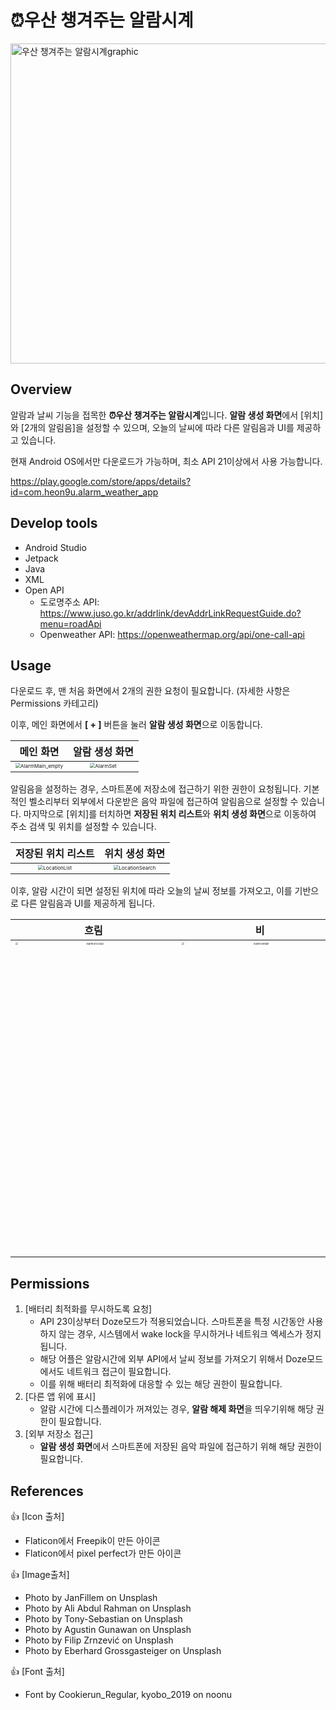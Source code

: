 # ⏰우산 챙겨주는 알람시계



<img width="512" alt="우산 챙겨주는 알람시계graphic" src="https://user-images.githubusercontent.com/44271206/125262550-3cf2fe00-e33d-11eb-824c-f9bbd8592913.png" style="zoom:;">





## Overview

 알람과 날씨 기능을 접목한 **⏰우산 챙겨주는 알람시계**입니다.
**알람 생성 화면**에서 [위치]와 [2개의 알림음]을 설정할 수 있으며, 오늘의 날씨에 따라 다른 알림음과 UI를 제공하고 있습니다.

 현재 Android OS에서만 다운로드가 가능하며, 최소 API 21이상에서 사용 가능합니다.

https://play.google.com/store/apps/details?id=com.heon9u.alarm_weather_app





## Develop tools

- Android Studio
- Jetpack
- Java
- XML
- Open API
  - 도로명주소 API: https://www.juso.go.kr/addrlink/devAddrLinkRequestGuide.do?menu=roadApi
  - Openweather API: https://openweathermap.org/api/one-call-api





## Usage

 다운로드 후, 맨 처음 화면에서 2개의 권한 요청이 필요합니다. (자세한 사항은 Permissions 카테고리)

이후, 메인 화면에서 **[ + ]** 버튼을 눌러 **알람 생성 화면**으로 이동합니다.





|                          메인 화면                           |                        알람 생성 화면                        |
| :----------------------------------------------------------: | :----------------------------------------------------------: |
| <img src="https://user-images.githubusercontent.com/44271206/125262633-4e3c0a80-e33d-11eb-836e-45e448b26f48.png" alt="AlarmMain_empty" style="zoom:50%;"/> | <img src="https://user-images.githubusercontent.com/44271206/125262692-58f69f80-e33d-11eb-99e7-305300252196.png" alt="AlarmSet" style="zoom:50%;" /> |





 알림음을 설정하는 경우, 스마트폰에 저장소에 접근하기 위한 권한이 요청됩니다. 기본적인 벨소리부터 외부에서 다운받은 음악 파일에 접근하여 알림음으로 설정할 수 있습니다. 마지막으로 [위치]를 터치하면 **저장된 위치 리스트**와 **위치 생성 화면**으로 이동하여 주소 검색 및 위치를 설정할 수 있습니다.



|                      저장된 위치 리스트                      |                        위치 생성 화면                        |
| :----------------------------------------------------------: | :----------------------------------------------------------: |
| <img src="https://user-images.githubusercontent.com/44271206/125262777-6ad84280-e33d-11eb-8dee-07d517a8f628.png" alt="LocationList" style="zoom:50%;" /> | <img src="https://user-images.githubusercontent.com/44271206/125262784-6ca20600-e33d-11eb-92a5-edeeb4d87b38.png" alt="LocationSearch" style="zoom:50%;" /> |







이후, 알람 시간이 되면 설정된 위치에 따라 오늘의 날씨 정보를 가져오고, 이를 기반으로 다른 알림음과 UI를 제공하게 됩니다.



|                             흐림                             |                              비                              |
| :----------------------------------------------------------: | :----------------------------------------------------------: |
| <img src="https://user-images.githubusercontent.com/44271206/125262868-7f1c3f80-e33d-11eb-9d83-999f7d94c165.jpg" alt="AlarmOnCloud" style="zoom: 25%;" width="1000" height="2000" /> | <img src="https://user-images.githubusercontent.com/44271206/125263143-bd196380-e33d-11eb-89e8-78d889ca1199.jpg" alt="AlarmOnRain" style="zoom:25%;" width="1000" height="2000" /> |





## Permissions

1. [배터리 최적화를 무시하도록 요청]
   - API 23이상부터 Doze모드가 적용되었습니다. 스마트폰을 특정 시간동안 사용하지 않는 경우, 시스템에서 wake lock을 무시하거나 네트워크 엑세스가 정지됩니다.
   - 해당 어플은 알람시간에 외부 API에서 날씨 정보를 가져오기 위해서 Doze모드에서도 네트워크 접근이 필요합니다.
   - 이를 위해 배터리 최적화에 대응할 수 있는 해당 권한이 필요합니다.
2. [다른 앱 위에 표시]
   - 알람 시간에 디스플레이가 꺼져있는 경우, **알람 해제 화면**을 띄우기위해 해당 권한이 필요합니다.
3. [외부 저장소 접근]
   - **알람 생성 화면**에서 스마트폰에 저장된 음악 파일에 접근하기 위해 해당 권한이 필요합니다.





## References

👍 [Icon 출처]

- Flaticon에서 Freepik이 만든 아이콘
- Flaticon에서 pixel perfect가 만든 아이콘



👍 [Image출처]

- Photo by JanFillem on Unsplash
- Photo by Ali Abdul Rahman on Unsplash
- Photo by Tony-Sebastian on Unsplash
- Photo by Agustin Gunawan on Unsplash
- Photo by Filip Zrnzević on Unsplash
- Photo by Eberhard Grossgasteiger on Unsplash



👍 [Font 출처]

- Font by Cookierun_Regular, kyobo_2019 on noonu

